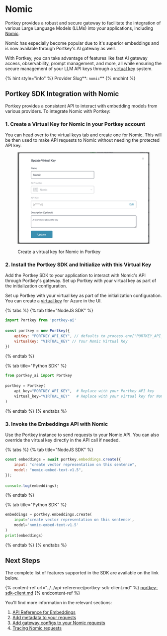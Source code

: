# Nomic

Portkey provides a robust and secure gateway to facilitate the integration of various Large Language Models (LLMs) into your applications, including [Nomic](https://docs.nomic.ai/reference/getting-started/).

Nomic has especially become popular due to it's superior embeddings and is now available through Portkey's AI gateway as well.

With Portkey, you can take advantage of features like fast AI gateway access, observability, prompt management, and more, all while ensuring the secure management of your LLM API keys through a [virtual key](../../product/ai-gateway-streamline-llm-integrations/virtual-keys/) system.

{% hint style="info" %}
Provider Slug**: **<mark style="color:blue;">**`nomic`**</mark>
{% endhint %}

## Portkey SDK Integration with Nomic

Portkey provides a consistent API to interact with embedding models from various providers. To integrate Nomic with Portkey:

### 1. Create a Virtual Key for Nomic in your Portkey account

You can head over to the virtual keys tab and create one for Nomic. This will be then used to make API requests to Nomic without needing the protected API key.

<figure><img src="../../.gitbook/assets/image (2) (1) (1).png" alt=""><figcaption><p>Create a virtual key for Nomic in Portkey</p></figcaption></figure>

### 2. Install the Portkey SDK and Initialize with this Virtual Key

Add the Portkey SDK to your application to interact with Nomic's API through Portkey's gateway. Set up Portkey with your virtual key as part of the initialization configuration.

Set up Portkey with your virtual key as part of the initialization configuration. You can create a [virtual key](../../product/ai-gateway-streamline-llm-integrations/virtual-keys/) for Azure in the UI.

{% tabs %}
{% tab title="NodeJS SDK" %}
```javascript
import Portkey from 'portkey-ai'
 
const portkey = new Portkey({
    apiKey: "PORTKEY_API_KEY", // defaults to process.env["PORTKEY_API_KEY"]
    virtualKey: "VIRTUAL_KEY" // Your Nomic Virtual Key
})
```
{% endtab %}

{% tab title="Python SDK" %}
```python
from portkey_ai import Portkey

portkey = Portkey(
    api_key="PORTKEY_API_KEY",  # Replace with your Portkey API key
    virtual_key="VIRTUAL_KEY"   # Replace with your virtual key for Nomic
)
```
{% endtab %}
{% endtabs %}

### **3. Invoke the Embeddings API with Nomic**

Use the Portkey instance to send requests to your Nomic API. You can also override the virtual key directly in the API call if needed.

{% tabs %}
{% tab title="NodeJS SDK" %}
```javascript
const embeddings = await portkey.embeddings.create({
    input: "create vector representation on this sentence",
    model: "nomic-embed-text-v1.5",
});

console.log(embeddings);
```
{% endtab %}

{% tab title="Python SDK" %}
```python
embeddings = portkey.embeddings.create(
    input='create vector representation on this sentence',
    model='nomic-embed-text-v1.5'
)
print(embeddings)
```
{% endtab %}
{% endtabs %}

## Next Steps

The complete list of features supported in the SDK are available on the link below.

{% content-ref url="../../api-reference/portkey-sdk-client.md" %}
[portkey-sdk-client.md](../../api-reference/portkey-sdk-client.md)
{% endcontent-ref %}

You'll find more information in the relevant sections:

1. [API Reference for Embeddings](../../endpoints/embeddings.md)
2. [Add metadata to your requests](../../product/observability-modern-monitoring-for-llms/metadata.md)
3. [Add gateway configs to your Nomic requests](../../product/ai-gateway-streamline-llm-integrations/configs.md)
4. [Tracing Nomic requests](../../product/observability-modern-monitoring-for-llms/traces.md)
